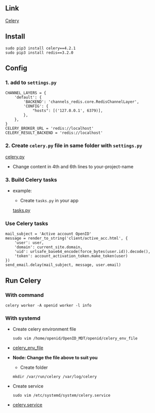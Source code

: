 ## Link
[Celery](https://knowpapa.com/django-celery-rabbitmq/)
## Install

```
sudo pip3 install celery==4.2.1
sudo pip3 install redis==3.2.0
```

## Config
### 1. add to `settings.py`

```
CHANNEL_LAYERS = {
    'default': {
        'BACKEND': 'channels_redis.core.RedisChannelLayer',
        'CONFIG': {
            "hosts": [('127.0.0.1', 6379)],
        },
    },
}
CELERY_BROKER_URL = 'redis://localhost'
CELERY_RESULT_BACKEND = 'redis://localhost'
```

### 2. Create `celery.py` file in same folder with `settings.py`

[celery.py](https://github.com/vuvandang1995/2019_VVD/blob/master/Django/config/celery.py)

- Change content in 4th and 6th lines to your-project-name

### 3. Build Celery tasks

- example:
  - Create `tasks.py` in your app
  
  [tasks.py](https://github.com/vuvandang1995/2019_VVD/blob/master/Django/config/tasks.py)
  
### Use Celery tasks

```
mail_subject = 'Active account OpenID'
message = render_to_string('client/active_acc.html', {
    'user': user,
    'domain': current_site.domain,
    'uid': urlsafe_base64_encode(force_bytes(user.id)).decode(),
    'token': account_activation_token.make_token(user)
})
send_email.delay(mail_subject, message, user.email)
```

## Run Celery
### With command

`celery worker -A openid worker -l info`

### With systemd
- Create celery environment file
    
    `sudo vim /home/openid/OpenID_MDT/openid/celery_env_file`
    
- [celery_env_file](https://github.com/vuvandang1995/2019_VVD/blob/master/Django/config/celery_env_file)
- **Node: Change the file above to suit you**
    
    - Create folder
    
    `mkdir /var/run/celery /var/log/celery`
    
- Create service
    
    `sudo vim /etc/systemd/system/celery.service`
    
- [celery.service](https://github.com/vuvandang1995/2019_VVD/blob/master/Django/config/celery.service)
    
    
